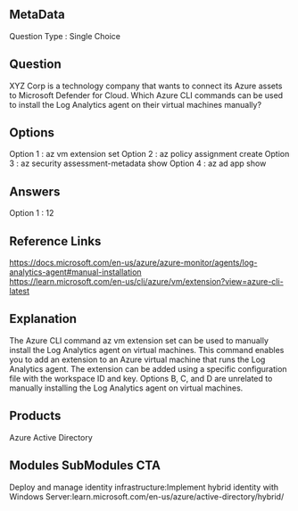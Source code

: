 ## MetaData
Question Type : Single Choice

## Question
XYZ Corp is a technology company that wants to connect its Azure assets to Microsoft Defender for Cloud. Which Azure CLI commands can be used to install the Log Analytics agent on their virtual machines manually?

## Options
Option 1 : az vm extension set
Option 2 : az policy assignment create
Option 3 : az security assessment-metadata show
Option 4 : az ad app show

## Answers
Option 1 : 12

## Reference Links
https://docs.microsoft.com/en-us/azure/azure-monitor/agents/log-analytics-agent#manual-installation<br>
https://learn.microsoft.com/en-us/cli/azure/vm/extension?view=azure-cli-latest

## Explanation
The Azure CLI command az vm extension set can be used to manually install the Log Analytics agent on virtual machines. This command enables you to add an extension to an Azure virtual machine that runs the Log Analytics agent. The extension can be added using a specific configuration file with the workspace ID and key. Options B, C, and D are unrelated to manually installing the Log Analytics agent on virtual machines.

## Products 
Azure Active Directory 

## Modules SubModules CTA  
Deploy and manage identity infrastructure:Implement hybrid identity with Windows Server:learn.microsoft.com/en-us/azure/active-directory/hybrid/
